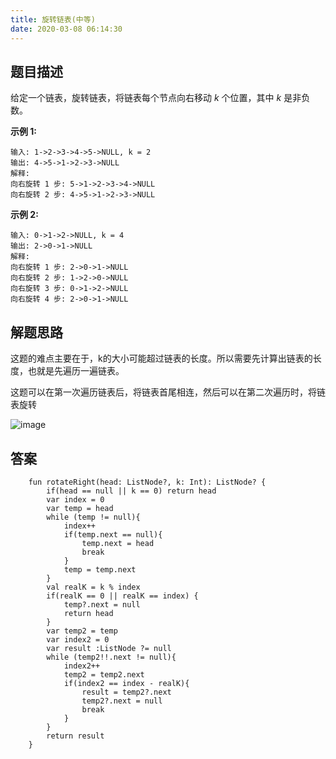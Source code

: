 ```yaml
---
title: 旋转链表(中等)
date: 2020-03-08 06:14:30
---
```

## 题目描述

给定一个链表，旋转链表，将链表每个节点向右移动 *k* 个位置，其中 *k* 是非负数。

**示例 1:**


```
输入: 1->2->3->4->5->NULL, k = 2
输出: 4->5->1->2->3->NULL
解释:
向右旋转 1 步: 5->1->2->3->4->NULL
向右旋转 2 步: 4->5->1->2->3->NULL
```

**示例 2:**


```
输入: 0->1->2->NULL, k = 4
输出: 2->0->1->NULL
解释:
向右旋转 1 步: 2->0->1->NULL
向右旋转 2 步: 1->2->0->NULL
向右旋转 3 步: 0->1->2->NULL
向右旋转 4 步: 2->0->1->NULL
```

## 解题思路

这题的难点主要在于，k的大小可能超过链表的长度。所以需要先计算出链表的长度，也就是先遍历一遍链表。

这题可以在第一次遍历链表后，将链表首尾相连，然后可以在第二次遍历时，将链表旋转

![image](https://user-images.githubusercontent.com/30992818/72131149-65034900-33b6-11ea-8bd7-e96a1a6a7f99.png)


## 答案


```
    fun rotateRight(head: ListNode?, k: Int): ListNode? {
        if(head == null || k == 0) return head
        var index = 0
        var temp = head
        while (temp != null){
            index++
            if(temp.next == null){
                temp.next = head
                break
            }
            temp = temp.next
        }
        val realK = k % index
        if(realK == 0 || realK == index) {
            temp?.next = null
            return head
        }
        var temp2 = temp
        var index2 = 0
        var result :ListNode ?= null
        while (temp2!!.next != null){
            index2++
            temp2 = temp2.next
            if(index2 == index - realK){
                result = temp2?.next
                temp2?.next = null
                break
            }
        }
        return result
    }
```
